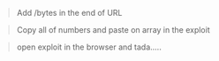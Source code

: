 > Add /bytes in the end of URL

> Copy all of numbers and paste on array in the exploit

> open exploit in the browser and tada.....
